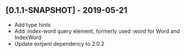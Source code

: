## [0.1.1-SNAPSHOT] - 2019-05-21

- Add type hints
- Add :index-word query element, formerly used :word for Word and IndexWord
- Update extjwnl dependency to 2.0.2
